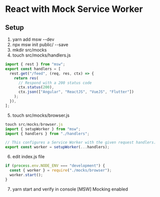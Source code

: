 # React with Mock Service Worker

## Setup

1. yarn add msw --dev
2. npx msw init public/ --save
3. mkdir src/mocks
4. touch src/mocks/handlers.js

```js
import { rest } from "msw";
export const handlers = [
  rest.get("/feed", (req, res, ctx) => {
    return res(
      // Respond with a 200 status code
      ctx.status(200),
      ctx.json(["Angular", "ReactJS", "VueJS", "Flutter"])
    );
  }),
];
```

5. touch src/mocks/browser.js

```js
touch src/mocks/browser.js
import { setupWorker } from "msw";
import { handlers } from "./handlers";

// This configures a Service Worker with the given request handlers.
export const worker = setupWorker(...handlers);
```

6. edit index.js file

```js
if (process.env.NODE_ENV === "development") {
  const { worker } = require("./mocks/browser");
  worker.start();
}
```

7. yarn start and verify in console
   [MSW] Mocking enabled
